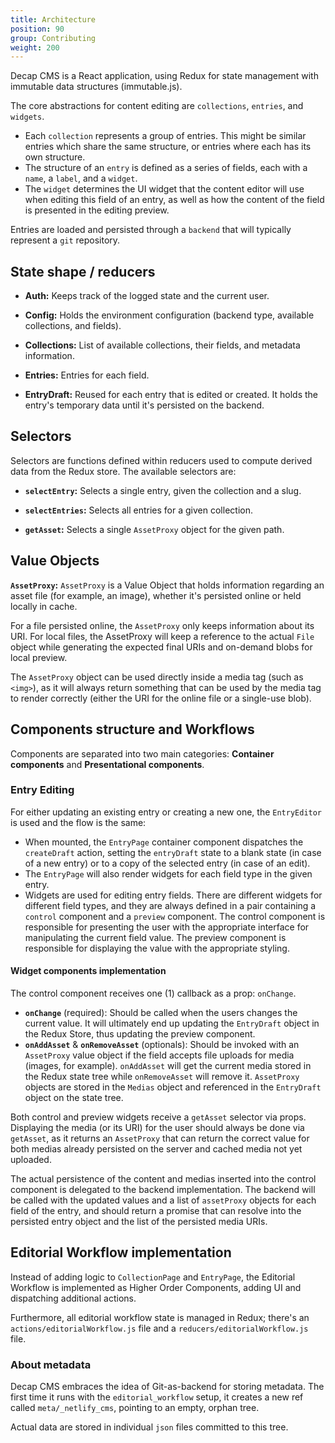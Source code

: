 ```yaml
---
title: Architecture
position: 90
group: Contributing
weight: 200
---
```


Decap CMS is a React application, using Redux for state management with immutable data structures (immutable.js).

The core abstractions for content editing are `collections`, `entries`, and `widgets`.

* Each `collection` represents a group of entries. This might be similar entries which share the same structure, or entries where each has its own structure.
* The structure of an `entry` is defined as a series of fields, each with a `name`, a `label`, and a `widget`.
* The `widget` determines the UI widget that the content editor will use when editing this field of an entry, as well as how the content of the field is presented in the editing preview.

Entries are loaded and persisted through a `backend` that will typically represent a `git` repository.

## State shape / reducers

- **Auth:** Keeps track of the logged state and the current user.

- **Config:** Holds the environment configuration (backend type, available collections, and fields).

- **Collections:** List of available collections, their fields, and metadata information.

- **Entries:** Entries for each field.

- **EntryDraft:** Reused for each entry that is edited or created. It holds the entry's temporary data until it's persisted on the backend.

## Selectors
Selectors are functions defined within reducers used to compute derived data from the Redux store. The available selectors are:


- **`selectEntry`:** Selects a single entry, given the collection and a slug.

- **`selectEntries`:** Selects all entries for a given collection.

- **`getAsset`:** Selects a single `AssetProxy` object for the given path.

## Value Objects
**`AssetProxy`:** `AssetProxy` is a Value Object that holds information regarding an asset file (for example, an image), whether it's persisted online or held locally in cache.

For a file persisted online, the `AssetProxy` only keeps information about its URI. For local files, the AssetProxy will keep a reference to the actual `File` object while generating the expected final URIs and on-demand blobs for local preview.

The `AssetProxy` object can be used directly inside a media tag (such as `<img>`), as it will always return something that can be used by the media tag to render correctly (either the URI for the online file or a single-use blob).

## Components structure and Workflows
Components are separated into two main categories: **Container components** and **Presentational components**.

### Entry Editing
For either updating an existing entry or creating a new one, the `EntryEditor` is used and the flow is the same:

* When mounted, the `EntryPage` container component dispatches the `createDraft` action, setting the `entryDraft` state to a blank state (in case of a new entry) or to a copy of the selected entry (in case of an edit).
* The `EntryPage` will also render widgets for each field type in the given entry.
* Widgets are used for editing entry fields. There are different widgets for different field types, and they are always defined in a pair containing a `control` component and a `preview` component. The control component is responsible for presenting the user with the appropriate interface for manipulating the current field value. The preview component is responsible for displaying the value with the appropriate styling.

#### Widget components implementation
The control component receives one (1) callback as a prop: `onChange`.

* **`onChange`** (required): Should be called when the users changes the current value. It will ultimately end up updating the `EntryDraft` object in the Redux Store, thus updating the preview component.
* **`onAddAsset`** & **`onRemoveAsset`** (optionals): Should be invoked with an `AssetProxy` value object if the field accepts file uploads for media (images, for example). `onAddAsset` will get the current media stored in the Redux state tree while `onRemoveAsset` will remove it. `AssetProxy` objects are stored in the `Medias` object and referenced in the `EntryDraft` object on the state tree.

Both control and preview widgets receive a `getAsset` selector via props. Displaying the media (or its URI) for the user should always be done via `getAsset`, as it returns an `AssetProxy` that can return the correct value for both medias already persisted on the server and cached media not yet uploaded.

The actual persistence of the content and medias inserted into the control component is delegated to the backend implementation. The backend will be called with the updated values and a list of `assetProxy` objects for each field of the entry, and should return a promise that can resolve into the persisted entry object and the list of the persisted media URIs.


## Editorial Workflow implementation

Instead of adding logic to `CollectionPage` and `EntryPage`, the Editorial Workflow is implemented as Higher Order Components, adding UI and dispatching additional actions.

Furthermore, all editorial workflow state is managed in Redux; there's an `actions/editorialWorkflow.js` file and a `reducers/editorialWorkflow.js` file.

### About metadata

Decap CMS embraces the idea of Git-as-backend for storing metadata. The first time it runs with the `editorial_workflow` setup, it creates a new ref called `meta/_netlify_cms`, pointing to an empty, orphan tree.

Actual data are stored in individual `json` files committed to this tree.
